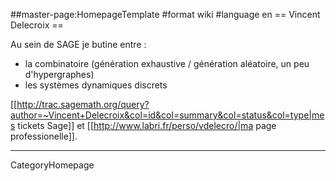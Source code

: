 ##master-page:HomepageTemplate
#format wiki
#language en
== Vincent Delecroix ==

Au sein de SAGE je butine entre :
 * la combinatoire (génération exhaustive / génération aléatoire, un peu d'hypergraphes)
 * les systèmes dynamiques discrets

[[http://trac.sagemath.org/query?author=~Vincent+Delecroix&col=id&col=summary&col=status&col=type|mes tickets Sage]] et [[http://www.labri.fr/perso/vdelecro/|ma page professionelle]].

----
CategoryHomepage

